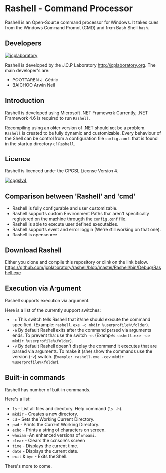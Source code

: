 # Rashell - Command Processor
Rashell is an Open-Source command processor for Windows.
It takes cues from the Windows Command Promot (CMD) and from Bash Shell <code>bash</code>.

Developers
--------------------------------------------
[![jcplaboratory](https://www.jcplaboratory.org/wp-content/uploads/2016/08/nav-banner_ra_large.png?w=250)](http://jcplaboratory.org)

Rashell is developed by the J.C.P Laboratory <http://jcplaboratory.org>.
The main developer's are:

* POOTTAREN J. Cédric
* BAICHOO Arwin Neil

Introduction
--------------------------------------------

Rashell is developed using Microsoft .NET Framework
Currently, .NET Framework 4.6 is required to run <code>Rashell</code>.

Recompiling using an older version of .NET should not be a problem.
<code>Rashell</code> is created to be fully dynamic and customizable.
Every behaviour of the Shell can be control from a configuration file <code>config.conf</code>. 
that is found in the startup directory of <code>Rashell</code>.


Licence
--------------------------------------------

Rashell is licenced under the CPGSL License Version 4.

[![cpgslv4](https://www.jcplaboratory.org/wp-content/uploads/2017/05/CPGSL-V4-200x.png)](https://www.jcplaboratory.org/products/cpgsl-version-4/)

Comparison between 'Rashell' and 'cmd'
--------------------------------------------

* Rashell is fully configurable and user customizable.
* Rashell supports custom Environment Paths that aren't specifically registered on the machine througth the <code>config.conf</code> file.
* Rashell is able to execute user defined executables.
* Rashell supports event and error loggin (We're still working on that one).
* Rashell is opensource.

Download Rashell
--------------------------------------------

Either you clone and compile this repository or clink on the link below.
https://github.com/jcplaboratory/rashell/blob/master/Rashell/bin/Debug/Rashell.exe

Execution via Argument
--------------------------------------------
Rashell supports execution via argument.

Here is a list of the currently support switches:

* `-c` This switch tells Rashell that it/she should execute the command specified. (Example: `rashell.exe -c mkdir %userprofile%\folder`).
* `-e` By default Rashell exits after the command parsed via arguments ends. To prevent that use the switch `-e`. (Example: `rashell.exe -ce mkdir %userprofile%\folder`).
* `-v` By default Rashell doesn't display the command it executes that are parsed via arguments. To make it (she) show the commands use the version (-v) switch. (`Example: rashell.exe -cev mkdir %userprofile%\folder`).

Built-in commands
--------------------------------------------

Rashell has number of buit-in commands.

Here's a list:

* `ls` - List all files and directory. Help command (`ls -h`).
* `mkdir` - Creates a new directory.
* `cd` - Sets the Working Current Directory.
* `pwd` - Prints the Current Working Directory.
* `echo` - Prints a string of characters on screen.
* `whoiam` -An enhanced versions of `whoami`.
* `clear` - Clears the console's screen
* `time` - Displays the current time.
* `date` - Displays the current date.
* `exit` & `bye` - Exits the Shell.

There's more to come.



